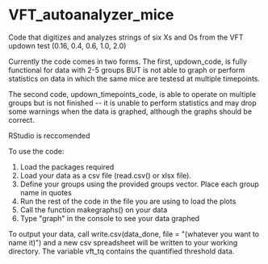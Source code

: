 # VFT_autoanalyzer_mice
Code that digitizes and analyzes strings of six Xs and Os from the VFT updown test (0.16, 0.4, 0.6, 1.0, 2.0)

Currently the code comes in two forms. The first, updown_code, is fully functional for data with 2-5 groups BUT is not able to graph or perform statistics on data in which the same mice are testesd at multiple timepoints.

The second code, updown_timepoints_code, is able to operate on multiple groups but is not finished -- it is unable to perform statistics and may drop some warnings when the data is graphed, although the graphs should be correct. 

RStudio is reccomended

To use the code: 
1. Load the packages required
2. Load your data as a csv file (read.csv() or xlsx file). 
3. Define your groups using the provided groups vector. Place each group name in quotes
4. Run the rest of the code in the file you are using to load the plots 
5. Call the function makegraphs() on your data 
6. Type "graph" in the console to see your data graphed

To output your data, call write.csv(data_done, file = "(whatever you want to name it)") and a new csv spreadsheet will be written to your working directory. The variable vft_tq contains the quantified threshold data.
